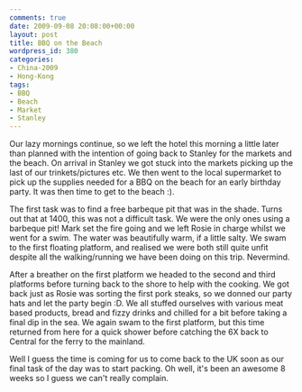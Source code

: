 ```yaml
---
comments: true
date: 2009-09-08 20:08:00+00:00
layout: post
title: BBQ on the Beach
wordpress_id: 380
categories:
- China-2009
- Hong-Kong
tags:
- BBQ
- Beach
- Market
- Stanley
---
```


Our lazy mornings continue, so we left the hotel this morning a little later than planned with the intention of going back to Stanley for the markets and the beach. On arrival in Stanley we got stuck into the markets picking up the last of our trinkets/pictures etc. We then went to the local supermarket to pick up the supplies needed for a BBQ on the beach for an early birthday party. It was then time to get to the beach :).

The first task was to find a free barbeque pit that was in the shade. Turns out that at 1400, this was not a difficult task. We were the only ones using a barbeque pit! Mark set the fire going and we left Rosie in charge whilst we went for a swim. The water was beautifully warm, if a little salty. We swam to the first floating platform, and realised we were both still quite unfit despite all the walking/running we have been doing on this trip. Nevermind.

After a breather on the first platform we headed to the second and third platforms before turning back to the shore to help with the cooking. We got back just as Rosie was sorting the first pork steaks, so we donned our party hats and let the party begin :D. We all stuffed ourselves with various meat based products, bread and fizzy drinks and chilled for a bit before taking a final dip in the sea. We again swam to the first platform, but this time returned from here for a quick shower before catching the 6X back to Central for the ferry to the mainland.

Well I guess the time is coming for us to come back to the UK soon as our final task of the day was to start packing. Oh well, it's been an awesome 8 weeks so I guess we can't really complain.
